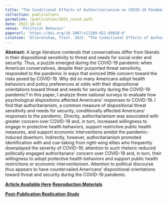 ```yaml
---
title: "The Conditional Effects of Authoritarianism on COVID-19 Pandemic Health Behaviors and Policy Preferences"
collection: publications
permalink: /publication/2022_covid_auth
date: 2022-10-14
venue: 'Political Behavior'
paperurl: 'https://doi.org/10.1007/s11109-022-09828-9'
citation: 'Ollerenshaw, Trent. 2022. “The Conditional Effects of Authoritarianism on COVID-19 Pandemic Health Behaviors and Policy Preferences.” Political Behavior'
---
```

**Abstract:** A large literature contends that conservatives differ from liberals in their dispositional sensitivity to threat and needs for social order and security. Thus, a puzzle emerged during the COVID-19 pandemic when American conservatives, despite their purported threat sensitivity, responded to the pandemic in ways that evinced little concern toward the risks posed by COVID-19. Why did so many Americans adopt health behaviors and policy preferences at odds with their dispositional orientations toward threat and needs for security during the COVID-19 pandemic? In this paper, I analyze three national surveys to evaluate how psychological dispositions affected Americans’ responses to COVID-19. I find that authoritarianism, a common measure of dispositional threat sensitivity and needs for security, conditionally affected Americans’ responses to the pandemic. Directly, authoritarianism was associated with greater concern over COVID-19 and, in turn, increased willingness to engage in protective health behaviors, support restrictive public health measures, and support economic interventions amidst the pandemic-induced downturn. Indirectly, however, authoritarianism promoted identification with and cue-taking from right-wing elites who frequently downplayed the severity of COVID-19; attention to such rhetoric reduced politically engaged authoritarians’ concern over COVID-19 and, in turn, their willingness to adopt protective health behaviors and support public health restrictions or economic interventionism. Attention to political discourse thus appears to have countervailed Americans’ dispositional orientations toward threat and security during the COVID-19 pandemic.

[**Article Available Here**](http://dx.doi.org/10.1007/s11109-022-09828-9)
[**Reproduction Materials**](https://dataverse.harvard.edu/dataset.xhtml?persistentId=doi:10.7910/DVN/ST2ONR)

[**Post-Publication Replication Study**](https://doi.org/10.33774/apsa-2023-g96f0)


